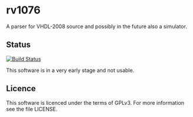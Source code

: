 # rv1076
A parser for VHDL-2008 source and possibly in the future also a simulator.

## Status
[![Build Status](https://travis-ci.org/fsasm/rv1076.svg?branch=master)](https://travis-ci.org/fsasm/rv1076)

This software is in a very early stage and not usable.

## Licence
This software is licenced under the terms of GPLv3. For more information see
the file LICENSE.
